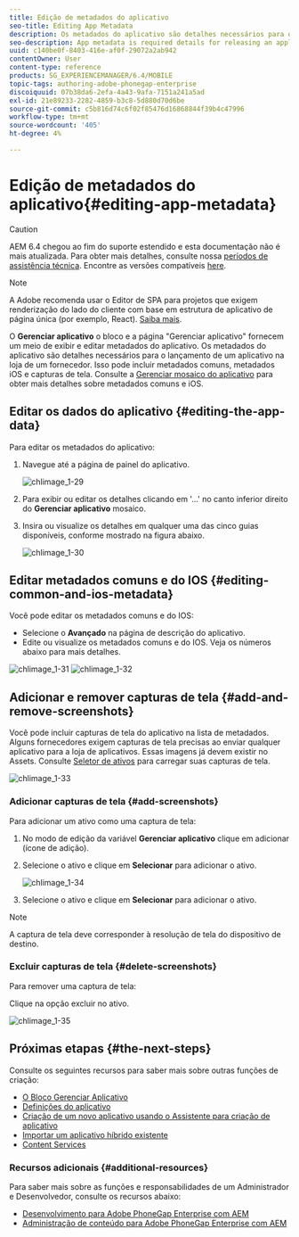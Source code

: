 ```yaml
---
title: Edição de metadados do aplicativo
seo-title: Editing App Metadata
description: Os metadados do aplicativo são detalhes necessários para o lançamento de um aplicativo na loja de um fornecedor. Siga esta página para saber mais sobre como editar dados do aplicativo.
seo-description: App metadata is required details for releasing an application to a vendor's store. Follow this page to learn about editing app data.
uuid: c140be0f-8403-416e-af0f-29072a2ab942
contentOwner: User
content-type: reference
products: SG_EXPERIENCEMANAGER/6.4/MOBILE
topic-tags: authoring-adobe-phonegap-enterprise
discoiquuid: 07b38da6-2efa-4a43-9afa-7151a241a5ad
exl-id: 21e89233-2282-4859-b3c8-5d880d70d6be
source-git-commit: c5b816d74c6f02f85476d16868844f39b4c47996
workflow-type: tm+mt
source-wordcount: '405'
ht-degree: 4%

---
```


# Edição de metadados do aplicativo{#editing-app-metadata}

>[!CAUTION]
>
>AEM 6.4 chegou ao fim do suporte estendido e esta documentação não é mais atualizada. Para obter mais detalhes, consulte nossa [períodos de assistência técnica](https://helpx.adobe.com/br/support/programs/eol-matrix.html). Encontre as versões compatíveis [here](https://experienceleague.adobe.com/docs/).

>[!NOTE]
>
>A Adobe recomenda usar o Editor de SPA para projetos que exigem renderização do lado do cliente com base em estrutura de aplicativo de página única (por exemplo, React). [Saiba mais](/help/sites-developing/spa-overview.md).

O **Gerenciar aplicativo** o bloco e a página &quot;Gerenciar aplicativo&quot; fornecem um meio de exibir e editar metadados do aplicativo. Os metadados do aplicativo são detalhes necessários para o lançamento de um aplicativo na loja de um fornecedor. Isso pode incluir metadados comuns, metadados iOS e capturas de tela. Consulte a [Gerenciar mosaico do aplicativo](/help/mobile/phonegap-app-details-tile.md) para obter mais detalhes sobre metadados comuns e iOS.

## Editar os dados do aplicativo {#editing-the-app-data}

Para editar os metadados do aplicativo:

1. Navegue até a página de painel do aplicativo.

   ![chlimage_1-29](assets/chlimage_1-29.png)

1. Para exibir ou editar os detalhes clicando em &#39;...&#39; no canto inferior direito do **Gerenciar aplicativo** mosaico.

1. Insira ou visualize os detalhes em qualquer uma das cinco guias disponíveis, conforme mostrado na figura abaixo.

   ![chlimage_1-30](assets/chlimage_1-30.png)

## Editar metadados comuns e do IOS {#editing-common-and-ios-metadata}

Você pode editar os metadados comuns e do IOS:

* Selecione o **Avançado** na página de descrição do aplicativo.
* Edite ou visualize os metadados comuns e do IOS. Veja os números abaixo para mais detalhes.

![chlimage_1-31](assets/chlimage_1-31.png) ![chlimage_1-32](assets/chlimage_1-32.png)

## Adicionar e remover capturas de tela {#add-and-remove-screenshots}

Você pode incluir capturas de tela do aplicativo na lista de metadados. Alguns fornecedores exigem capturas de tela precisas ao enviar qualquer aplicativo para a loja de aplicativos. Essas imagens já devem existir no Assets. Consulte [Seletor de ativos](/help/assets/asset-selector.md) para carregar suas capturas de tela.

![chlimage_1-33](assets/chlimage_1-33.png)

### Adicionar capturas de tela {#add-screenshots}

Para adicionar um ativo como uma captura de tela:

1. No modo de edição da variável **Gerenciar aplicativo** clique em adicionar (ícone de adição).
1. Selecione o ativo e clique em **Selecionar** para adicionar o ativo.

   ![chlimage_1-34](assets/chlimage_1-34.png)

1. Selecione o ativo e clique em **Selecionar** para adicionar o ativo.

>[!NOTE]
>
>A captura de tela deve corresponder à resolução de tela do dispositivo de destino.

### Excluir capturas de tela {#delete-screenshots}

Para remover uma captura de tela:

Clique na opção excluir no ativo.

![chlimage_1-35](assets/chlimage_1-35.png)

## Próximas etapas {#the-next-steps}

Consulte os seguintes recursos para saber mais sobre outras funções de criação:

* [O Bloco Gerenciar Aplicativo](/help/mobile/phonegap-app-details-tile.md)
* [Definições do aplicativo](/help/mobile/phonegap-app-definitions.md)
* [Criação de um novo aplicativo usando o Assistente para criação de aplicativo](/help/mobile/phonegap-create-new-app.md)
* [Importar um aplicativo híbrido existente](/help/mobile/phonegap-adding-content-to-imported-app.md)
* [Content Services](/help/mobile/develop-content-as-a-service.md)

### Recursos adicionais {#additional-resources}

Para saber mais sobre as funções e responsabilidades de um Administrador e Desenvolvedor, consulte os recursos abaixo:

* [Desenvolvimento para Adobe PhoneGap Enterprise com AEM](/help/mobile/developing-in-phonegap.md)
* [Administração de conteúdo para Adobe PhoneGap Enterprise com AEM](/help/mobile/administer-phonegap.md)
